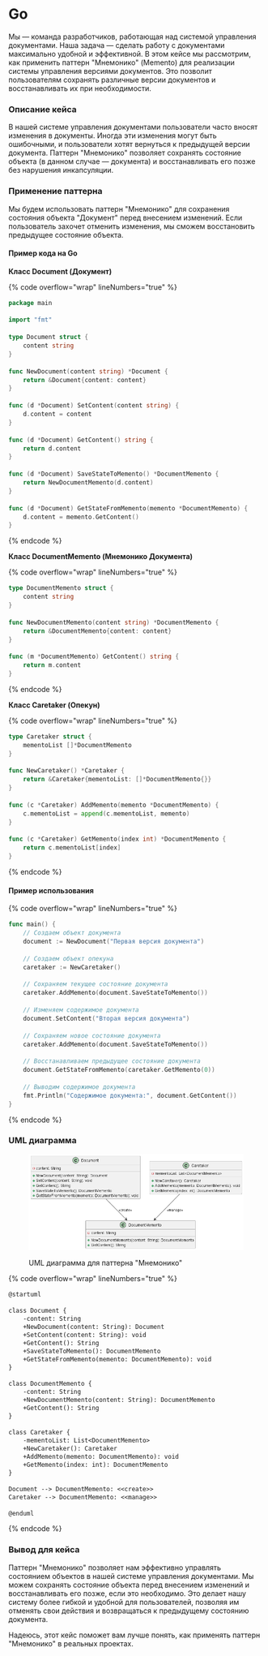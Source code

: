 # Go

Мы — команда разработчиков, работающая над системой управления документами. Наша задача — сделать работу с документами максимально удобной и эффективной. В этом кейсе мы рассмотрим, как применить паттерн "Мнемонико" (Memento) для реализации системы управления версиями документов. Это позволит пользователям сохранять различные версии документов и восстанавливать их при необходимости.

### Описание кейса

В нашей системе управления документами пользователи часто вносят изменения в документы. Иногда эти изменения могут быть ошибочными, и пользователи хотят вернуться к предыдущей версии документа. Паттерн "Мнемонико" позволяет сохранять состояние объекта (в данном случае — документа) и восстанавливать его позже без нарушения инкапсуляции.

### Применение паттерна

Мы будем использовать паттерн "Мнемонико" для сохранения состояния объекта "Документ" перед внесением изменений. Если пользователь захочет отменить изменения, мы сможем восстановить предыдущее состояние объекта.

#### Пример кода на Go

**Класс Document (Документ)**

{% code overflow="wrap" lineNumbers="true" %}
```go
package main

import "fmt"

type Document struct {
    content string
}

func NewDocument(content string) *Document {
    return &Document{content: content}
}

func (d *Document) SetContent(content string) {
    d.content = content
}

func (d *Document) GetContent() string {
    return d.content
}

func (d *Document) SaveStateToMemento() *DocumentMemento {
    return NewDocumentMemento(d.content)
}

func (d *Document) GetStateFromMemento(memento *DocumentMemento) {
    d.content = memento.GetContent()
}
```
{% endcode %}

**Класс DocumentMemento (Мнемонико Документа)**

{% code overflow="wrap" lineNumbers="true" %}
```go
type DocumentMemento struct {
    content string
}

func NewDocumentMemento(content string) *DocumentMemento {
    return &DocumentMemento{content: content}
}

func (m *DocumentMemento) GetContent() string {
    return m.content
}
```
{% endcode %}

**Класс Caretaker (Опекун)**

{% code overflow="wrap" lineNumbers="true" %}
```go
type Caretaker struct {
    mementoList []*DocumentMemento
}

func NewCaretaker() *Caretaker {
    return &Caretaker{mementoList: []*DocumentMemento{}}
}

func (c *Caretaker) AddMemento(memento *DocumentMemento) {
    c.mementoList = append(c.mementoList, memento)
}

func (c *Caretaker) GetMemento(index int) *DocumentMemento {
    return c.mementoList[index]
}
```
{% endcode %}

#### Пример использования

{% code overflow="wrap" lineNumbers="true" %}
```go
func main() {
    // Создаем объект документа
    document := NewDocument("Первая версия документа")

    // Создаем объект опекуна
    caretaker := NewCaretaker()

    // Сохраняем текущее состояние документа
    caretaker.AddMemento(document.SaveStateToMemento())

    // Изменяем содержимое документа
    document.SetContent("Вторая версия документа")

    // Сохраняем новое состояние документа
    caretaker.AddMemento(document.SaveStateToMemento())

    // Восстанавливаем предыдущее состояние документа
    document.GetStateFromMemento(caretaker.GetMemento(0))

    // Выводим содержимое документа
    fmt.Println("Содержимое документа:", document.GetContent())
}
```
{% endcode %}

### UML диаграмма

<figure><img src="../../../../../.gitbook/assets/image (1).png" alt=""><figcaption><p>UML диаграмма для паттерна "Мнемонико"</p></figcaption></figure>

{% code overflow="wrap" lineNumbers="true" %}
```plantuml
@startuml

class Document {
    -content: String
    +NewDocument(content: String): Document
    +SetContent(content: String): void
    +GetContent(): String
    +SaveStateToMemento(): DocumentMemento
    +GetStateFromMemento(memento: DocumentMemento): void
}

class DocumentMemento {
    -content: String
    +NewDocumentMemento(content: String): DocumentMemento
    +GetContent(): String
}

class Caretaker {
    -mementoList: List<DocumentMemento>
    +NewCaretaker(): Caretaker
    +AddMemento(memento: DocumentMemento): void
    +GetMemento(index: int): DocumentMemento
}

Document --> DocumentMemento: <<create>>
Caretaker --> DocumentMemento: <<manage>>

@enduml
```
{% endcode %}

### Вывод для кейса

Паттерн "Мнемонико" позволяет нам эффективно управлять состоянием объектов в нашей системе управления документами. Мы можем сохранять состояние объекта перед внесением изменений и восстанавливать его позже, если это необходимо. Это делает нашу систему более гибкой и удобной для пользователей, позволяя им отменять свои действия и возвращаться к предыдущему состоянию документа.

Надеюсь, этот кейс поможет вам лучше понять, как применять паттерн "Мнемонико" в реальных проектах.
